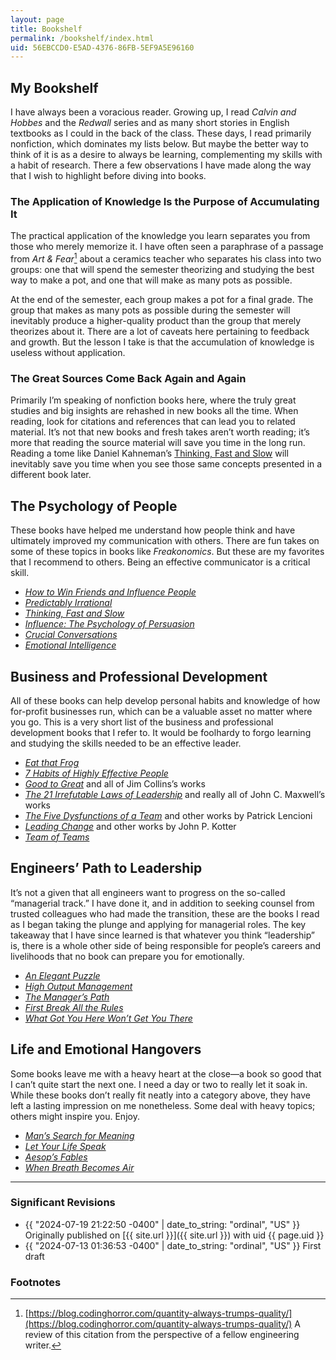 ```yaml
---
layout: page
title: Bookshelf
permalink: /bookshelf/index.html
uid: 56EBCCD0-E5AD-4376-86FB-5EF9A5E96160
---
```


## My Bookshelf

I have always been a voracious reader. Growing up, I read *Calvin and Hobbes* and the *Redwall* series and as many short stories in English textbooks as I could in the back of the class. These days, I read primarily nonfiction, which dominates my lists below. But maybe the better way to think of it is as a desire to always be learning, complementing my skills with a habit of research. There a few observations I have made along the way that I wish to highlight before diving into books.

### The Application of Knowledge Is the Purpose of Accumulating It

The practical application of the knowledge you learn separates you from those who merely memorize it. I have often seen a paraphrase of a passage from *Art & Fear*[^ceramics] about a ceramics teacher who separates his class into two groups: one that will spend the semester theorizing and studying the best way to make a pot, and one that will make as many pots as possible.

At the end of the semester, each group makes a pot for a final grade. The group that makes as many pots as possible during the semester will inevitably produce a higher-quality product than the group that merely theorizes about it. There are a lot of caveats here pertaining to feedback and growth. But the lesson I take is that the accumulation of knowledge is useless without application. 

### The Great Sources Come Back Again and Again

Primarily I’m speaking of nonfiction books here, where the truly great studies and big insights are rehashed in new books all the time. When reading, look for citations and references that can lead you to related material. It’s not that new books and fresh takes aren’t worth reading; it’s more that reading the source material will save you time in the long run. Reading a tome like Daniel Kahneman’s [Thinking, Fast and Slow](https://en.wikipedia.org/wiki/Thinking,_Fast_and_Slow) will inevitably save you time when you see those same concepts presented in a different book later. 

## The Psychology of People

These books have helped me understand how people think and have ultimately improved my communication with others. There are fun takes on some of these topics in books like *Freakonomics*. But these are my favorites that I recommend to others. Being an effective communicator is a critical skill.

* *[How to Win Friends and Influence People](https://en.wikipedia.org/wiki/How_to_Win_Friends_and_Influence_People)*
* *[Predictably Irrational](https://en.wikipedia.org/wiki/Predictably_Irrational)*
* *[Thinking, Fast and Slow](https://en.wikipedia.org/wiki/Thinking,_Fast_and_Slow)*
* *[Influence: The Psychology of Persuasion](https://www.goodreads.com/book/show/28815.Influence)*
* *[Crucial Conversations](https://en.wikipedia.org/wiki/Crucial_Conversations:_Tools_for_Talking_When_Stakes_Are_High)*
* *[Emotional Intelligence](https://www.amazon.com/Emotional-Intelligence-Matter-More-Than/dp/055338371X)*

## Business and Professional Development

All of these books can help develop personal habits and knowledge of how for-profit businesses run, which can be a valuable asset no matter where you go. This is a very short list of the business and professional development books that I refer to. It would be foolhardy to forgo learning and studying the skills needed to be an effective leader. 

* *[Eat that Frog](https://www.goodreads.com/book/show/95887.Eat_That_Frog_)*
* *[7 Habits of Highly Effective People](https://en.wikipedia.org/wiki/The_7_Habits_of_Highly_Effective_People)*
* *[Good to Great](https://en.wikipedia.org/wiki/Good_to_Great)* and all of Jim Collins’s works
* *[The 21 Irrefutable Laws of Leadership](https://www.amazon.com/21-Irrefutable-Laws-Leadership-Follow/dp/1400236169)* and really all of John C. Maxwell’s works
* *[The Five Dysfunctions of a Team](https://www.amazon.com/Five-Dysfunctions-Team-Leadership-Fable/dp/0787960756)* and other works by Patrick Lencioni
* *[Leading Change](https://www.amazon.com/Leading-Change-New-Preface-Author/dp/1422186431)* and other works by John P. Kotter
* *[Team of Teams](https://www.amazon.com/Team-Teams-Rules-Engagement-Complex/dp/1591847486/)*

## Engineers’ Path to Leadership

It’s not a given that all engineers want to progress on the so-called “managerial track.” I have done it, and in addition to seeking counsel from trusted colleagues who had made the transition, these are the books I read as I began taking the plunge and applying for managerial roles. The key takeaway that I have since learned is that whatever you think “leadership” is, there is a whole other side of being responsible for people’s careers and livelihoods that no book can prepare you for emotionally.

* *[An Elegant Puzzle](https://www.amazon.com/Elegant-Puzzle-Systems-Engineering-Management/dp/1732265186)*
* *[High Output Management](https://www.goodreads.com/book/show/324750.High_Output_Management)*
* *[The Manager’s Path](https://www.amazon.com/Managers-Path-Leaders-Navigating-Growth-ebook/dp/B06XP3GJ7F/)*
* *[First Break All the Rules](https://www.amazon.com/First-Break-All-Rules-Differently/dp/1595621113)*
* *[What Got You Here Won’t Get You There](https://www.amazon.com/What-Got-Here-Wont-There/dp/1401301304/)*

## Life and Emotional Hangovers

Some books leave me with a heavy heart at the close—a book so good that I can’t quite start the next one. I need a day or two to really let it soak in. While these books don’t really fit neatly into a category above, they have left a lasting impression on me nonetheless. Some deal with heavy topics; others might inspire you. Enjoy.

* *[Man’s Search for Meaning](https://en.wikipedia.org/wiki/Man%27s_Search_for_Meaning)*
* *[Let Your Life Speak](https://www.amazon.com/Let-Your-Life-Speak-Listening/dp/1394235100/)*
* *[Aesop’s Fables](https://en.wikipedia.org/wiki/Aesop%27s_Fables)*
* *[When Breath Becomes Air](https://www.amazon.com/When-Breath-Becomes-Paul-Kalanithi/dp/081298840X)*

---

### Significant Revisions

- {{ "2024-07-19 21:22:50 -0400" | date_to_string: "ordinal", "US" }} Originally published on [{{ site.url }}]({{ site.url }}) with uid {{ page.uid }}
- {{ "2024-07-13 01:36:53 -0400" | date_to_string: "ordinal", "US" }} First draft

### Footnotes

[^ceramics]: [https://blog.codinghorror.com/quantity-always-trumps-quality/](https://blog.codinghorror.com/quantity-always-trumps-quality/) A review of this citation from the perspective of a fellow engineering writer.
